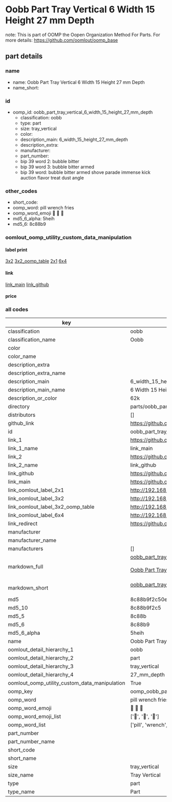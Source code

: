 # Oobb Part Tray Vertical 6 Width 15 Height 27 mm Depth  

note: This is part of OOMP the Oopen Organization Method For Parts. For more details: https://github.com/oomlout/oomp_base

##  part details
  







### name
* name: Oobb Part Tray Vertical 6 Width 15 Height 27 mm Depth
* name_short: 
### id
* oomp_id: oobb_part_tray_vertical_6_width_15_height_27_mm_depth
  * classification: oobb
  * type: part
  * size: tray_vertical
  * color: 
  * description_main: 6_width_15_height_27_mm_depth
  * description_extra: 
  * manufacturer: 
  * part_number: 
  * bip 39 word 2: bubble bitter
  * bip 39 word 3: bubble bitter armed
  * bip 39 word: bubble bitter armed shove parade immense kick auction flavor treat dust angle

### other_codes
* short_code: 
* oomp_word: pill wrench fries
* oomp_word_emoji :pill: :wrench: :fries:
* md5_6_alpha: 5heih
* md5_6: 8c88b9






### oomlout_oomp_utility_custom_data_manipulation
#### label print
[3x2](http://192.168.1.245:1112/?label=oomp%205heih)
[3x2_oomp_table](http://192.168.1.108:1112/?label=oomp%205heih)
[2x1](http://192.168.1.242:1112/?label=oomp%205heih)
[6x4](http://192.168.1.55:1112/?label=oomp%205heih)    

#### link

[link_main](https://github.com/oomlout/oomlout_oomp_version_1_messy/tree/main/parts/oobb_part_tray_vertical_6_width_15_height_27_mm_depth) [link_github](https://github.com/oomlout/oomlout_oomp_version_1_messy/tree/main/parts/oobb_part_tray_vertical_6_width_15_height_27_mm_depth)                             

#### price







### all codes 
| key | value |  
| --- | --- |  
| classification | oobb |  
| classification_name | Oobb |  
| color |  |  
| color_name |  |  
| description_extra |  |  
| description_extra_name |  |  
| description_main | 6_width_15_height_27_mm_depth |  
| description_main_name | 6 Width 15 Height 27 mm Depth |  
| description_or_color | 62k |  
| directory | parts/oobb_part_tray_vertical_6_width_15_height_27_mm_depth |  
| distributors | [] |  
| github_link | https://github.com/oomlout/oomlout_oomp_part_src/tree/main/parts/oobb_part_tray_vertical_6_width_15_height_27_mm_depth |  
| id | oobb_part_tray_vertical_6_width_15_height_27_mm_depth |  
| link_1 | https://github.com/oomlout/oomlout_oomp_version_1_messy/tree/main/parts/oobb_part_tray_vertical_6_width_15_height_27_mm_depth |  
| link_1_name | link_main |  
| link_2 | https://github.com/oomlout/oomlout_oomp_version_1_messy/tree/main/parts/oobb_part_tray_vertical_6_width_15_height_27_mm_depth |  
| link_2_name | link_github |  
| link_github | https://github.com/oomlout/oomlout_oomp_version_1_messy/tree/main/parts/oobb_part_tray_vertical_6_width_15_height_27_mm_depth |  
| link_main | https://github.com/oomlout/oomlout_oomp_version_1_messy/tree/main/parts/oobb_part_tray_vertical_6_width_15_height_27_mm_depth |  
| link_oomlout_label_2x1 | http://192.168.1.242:1112/?label=oomp%205heih |  
| link_oomlout_label_3x2 | http://192.168.1.245:1112/?label=oomp%205heih |  
| link_oomlout_label_3x2_oomp_table | http://192.168.1.108:1112/?label=oomp%205heih |  
| link_oomlout_label_6x4 | http://192.168.1.55:1112/?label=oomp%205heih |  
| link_redirect | https://github.com/oomlout/oomlout_oomp_version_1_messy/tree/main/parts/oobb_part_tray_vertical_6_width_15_height_27_mm_depth |  
| manufacturer |  |  
| manufacturer_name |  |  
| manufacturers | [] |  
| markdown_full | [oobb_part_tray_vertical_6_width_15_height_27_mm_depth](none)<br>[](none)<br>[Oobb Part Tray Vertical 6 Width 15 Height 27 Mm Depth](none)<br><br> |  
| markdown_short | [oobb_part_tray_vertical_6_width_15_height_27_mm_depth](none)<br><br> |  
| md5 | 8c88b9f2c50eef45c6500c701785b0ea |  
| md5_10 | 8c88b9f2c5 |  
| md5_5 | 8c88b |  
| md5_6 | 8c88b9 |  
| md5_6_alpha | 5heih |  
| name | Oobb Part Tray Vertical 6 Width 15 Height 27 mm Depth |  
| oomlout_detail_hierarchy_1 | oobb |  
| oomlout_detail_hierarchy_2 | part |  
| oomlout_detail_hierarchy_3 | tray_vertical |  
| oomlout_detail_hierarchy_4 | 27_mm_depth |  
| oomlout_oomp_utility_custom_data_manipulation | True |  
| oomp_key | oomp_oobb_part_tray_vertical_6_width_15_height_27_mm_depth |  
| oomp_word | pill wrench fries |  
| oomp_word_emoji | :pill: :wrench: :fries: |  
| oomp_word_emoji_list | [':pill:', ':wrench:', ':fries:'] |  
| oomp_word_list | ['pill', 'wrench', 'fries'] |  
| part_number |  |  
| part_number_name |  |  
| short_code |  |  
| short_name |  |  
| size | tray_vertical |  
| size_name | Tray Vertical |  
| type | part |  
| type_name | Part |  
